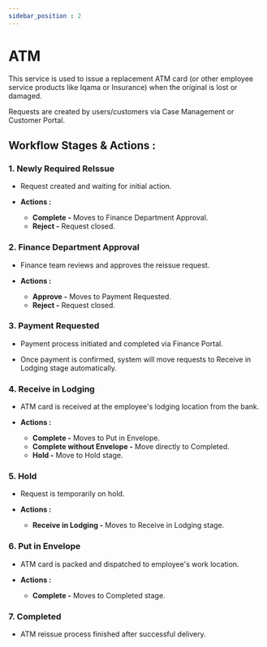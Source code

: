 ```yaml
---
sidebar_position : 2
---
```


# ATM

This service is used to issue a replacement ATM card (or other employee service products like Iqama or Insurance) when the original is lost or damaged.

Requests are created by users/customers via Case Management or Customer Portal.

## Workflow Stages & Actions :

### 1. Newly Required ReIssue

  - Request created and waiting for initial action.

  - **Actions :**
    - **Complete -** Moves to Finance Department Approval.
    - **Reject -** Request closed.

### 2. Finance Department Approval

  - Finance team reviews and approves the reissue request.

  - **Actions :**
    - **Approve -** Moves to Payment Requested.
    - **Reject -** Request closed.

### 3. Payment Requested

  - Payment process initiated and completed via Finance Portal.

  - Once payment is confirmed, system will move requests to Receive in Lodging stage automatically.

### 4. Receive in Lodging

  - ATM card is received at the employee's lodging location from the bank.

  - **Actions :**
    - **Complete -** Moves to Put in Envelope.
    - **Complete without Envelope -** Move directly to Completed.
    - **Hold -** Move to Hold stage.

### 5. Hold 

  - Request is temporarily on hold.

  - **Actions :**
    - **Receive in Lodging -** Moves to Receive in Lodging stage.

### 6. Put in Envelope

  - ATM card is packed and dispatched to employee's work location.

  - **Actions :**
    - **Complete -** Moves to Completed stage.

### 7. Completed

  - ATM reissue process finished after successful delivery.